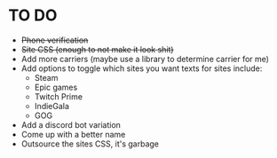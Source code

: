 # TO DO
 - ~~Phone verification~~
 - ~~Site CSS (enough to not make it look shit)~~
 - Add more carriers (maybe use a library to determine carrier for me)
 - Add options to toggle which sites you want texts for sites include:
   - Steam
   - Epic games
   - Twitch Prime
   - IndieGala
   - GOG
 - Add a discord bot variation
 - Come up with a better name
 - Outsource the sites CSS, it's garbage
 